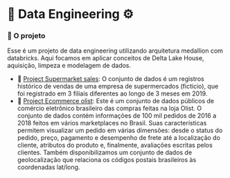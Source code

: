 # 🧱 Data Engineering ⚙️

### 🚧 O projeto

Esse é um projeto de data engineering utilizando arquitetura medallion com databricks. Aqui focamos em aplicar conceitos de Delta Lake House, aquisição, limpeza e modelagem de dados.

- 🛒 [Project Supermarket sales](https://github.com/gustavocrod/databricks-data-engineering/tree/main/project_supermarket_sales): O conjunto de dados é um registros histórico de vendas de uma empresa de supermercados (ficticio), que foi registrado em 3 filiais diferentes ao longo de 3 meses em 2019. 
- 🚛 [Project Ecommerce olist](https://github.com/gustavocrod/databricks-data-engineering/tree/main/project_ecommerce_olist): Este é um conjunto de dados públicos de comércio eletrônico brasileiro das compras feitas na loja Olist. O conjunto de dados contém informações de 100 mil pedidos de 2016 a 2018 feitos em vários marketplaces no Brasil. Suas características permitem visualizar um pedido em várias dimensões: desde o status do pedido, preço, pagamento e desempenho de frete até a localização do cliente, atributos do produto e, finalmente, avaliações escritas pelos clientes. Também disponibilizamos um conjunto de dados de geolocalização que relaciona os códigos postais brasileiros às coordenadas lat/long.